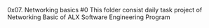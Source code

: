 0x07. Networking basics #0
This folder consist daily task project of Networking Basic of ALX Software Engineering Program
